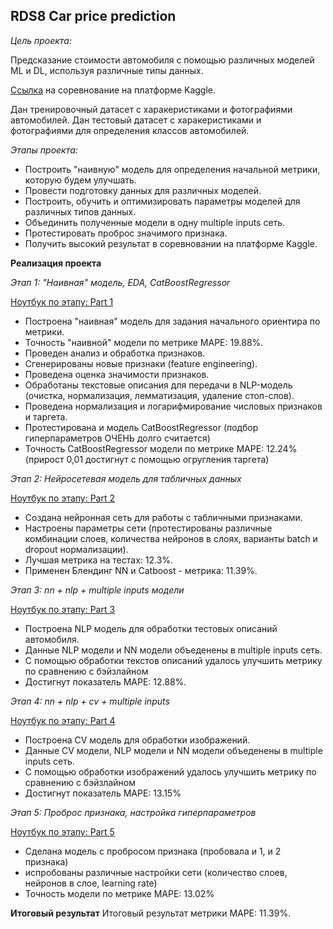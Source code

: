 __RDS8 Car price prediction__
---

_Цель проекта:_

Предсказание стоимости автомобиля с помощью различных моделей ML и DL, используя различные типы данных.

[Ссылка](https://www.kaggle.com/c/sf-dst-car-price-prediction-part2/code) на соревнование на платформе Kaggle.

Дан тренировочный датасет с харакеристиками и фотографиями автомобилей.
Дан тестовый датасет с харакеристиками и фотографиями для определения классов автомобилей.

_Этапы проекта:_

- Построить "наивную" модель для определения начальной метрики, которую будем улучшать.
- Провести подготовку данных для различных моделей.
- Построить, обучить и оптимизировать параметры моделей для различных типов данных.
- Объединить полученные модели в одну multiple inputs сеть.
- Протестировать проброс значимого признака.
- Получить высокий результат в соревновании на платформе Kaggle.

__Реализация проекта__

_Этап 1: "Наивная" модель, EDA, CatBoostRegressor_

[Ноутбук по этапу: Part 1](https://github.com/DariaMishina/skillfactory_rds/blob/master/module_8/rds8-part1-eda-catboost.ipynb)
- Построена "наивная" модель для задания начального ориентира по метрики.
- Точность "наивной" модели по метрике MAPE: 19.88%.
- Проведен анализ и обработка признаков.
- Сгенерированы новые признаки (feature engineering).
- Проведена оценка значимости признаков.
- Обработаны текстовые описания для передачи в NLP-модель (очистка, нормализация, лемматизация, удаление стоп-слов).
- Проведена нормализация и логарифмирование числовых признаков и таргета.
- Протестирована и модель CatBoostRegressor (подбор гиперпараметров ОЧЕНЬ долго считается)
- Точность CatBoostRegressor модели по метрике MAPE: 12.24% (прирост 0,01 достигнут с помощью огругления таргета)

_Этап 2: Нейросетевая модель для табличных данных_

[Ноутбук по этапу: Part 2](https://github.com/DariaMishina/skillfactory_rds/blob/master/module_8/rds8-part2-nn.ipynb)
- Создана нейронная сеть для работы с табличными признаками.
- Настроены параметры сети (протестированы различные комбинации слоев, количества нейронов в слоях, варианты batch и dropout нормализации).
- Лучшая метрика на тестах: 12.3%.
- Применен Блендинг NN и Catboost - метрика: 11.39%.

_Этап 3: nn + nlp + multiple inputs модели_

[Ноутбук по этапу: Part 3](https://github.com/DariaMishina/skillfactory_rds/blob/master/module_8/rds8-part3-nn-nlp.ipynb)
- Построена NLP модель для обработки тестовых описаний автомобиля.
- Данные NLP модели и NN модели объеденены в multiple inputs сеть.
- С помощью обработки текстов описаний удалось улучшить метрику по сравнению с бэйзлайном
- Достигнут показатель МАРЕ: 12.88%.

_Этап 4: nn + nlp + cv + multiple inputs_

[Ноутбук по этапу: Part 4](https://github.com/DariaMishina/skillfactory_rds/blob/master/module_8/rds8-part4-nn-nlp-cv.ipynb)
- Построена СV модель для обработки изображений.
- Данные СV модели, NLP модели и NN модели объеденены в multiple inputs сеть.
- С помощью обработки изображений удалось улучшить метрику по сравнению с бэйзлайном
- Достигнут показатель МАРЕ: 13.15%

_Этап 5: Проброс признака, настройка гиперпараметров_

[Ноутбук по этапу: Part 5](https://github.com/DariaMishina/skillfactory_rds/blob/master/module_8/rds8-part5-feature-input.ipynb)
- Сделана модель с пробросом признака (пробовала и 1, и 2 признака)
- испробованы различные настройки сети (количество слоев, нейронов в слое, learning rate)
- Точность модели по метрике MAPE: 13.02%

__Итоговый результат__
Итоговый результат метрики MAPE: 11.39%.
